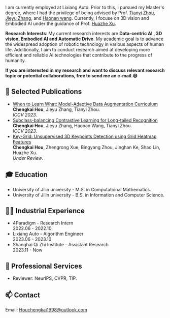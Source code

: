 
I am currently employed at Lixiang Auto. Prior to this, I pursued my Master's degree, where I had the privilege of being advised by Prof. [Tianyi Zhou](https://tianyizhou.github.io/), [Jieyu Zhang](https://jieyuz2.github.io/), and  [Haonan wang](https://charles-haonan-wang.me/). Currently, I focuse on 3D vision and Embodied AI under the guidance of Prof. [Huazhe Xu](http://hxu.rocks/). 




**Research Interests**: My current research interests are **Data-centric AI , 3D vision, Embodied AI and Automatic Drive**. My academic goal is to advance the widespread adoption of robotic technology in various aspects of human life. Additionally, I aim to conduct research aimed at developing more efficient and reliable AI technologies that contribute to the progress of humanity.


**If you are interested in my research and want to discuss relevant research topic or potential collaborations, free to send me an e-mail.😄**

## 📝 Selected Publications

- [When to Learn What: Model-Adaptive Data Augmentation Curriculum](https://arxiv.org/abs/2309.04747)
<br>**Chengkai Hou**, Jieyu Zhang, Tianyi Zhou.
<br>*ICCV 2023*.
- [Subclass-balancing Contrastive Learning for Long-tailed Recognition](https://arxiv.org/abs/2306.15925)
<br>**Chengkai Hou**, Jieyu Zhang, Haonan Wang, Tianyi Zhou.
<br>*ICCV 2023*.
- [Key-Grid: Unsupervised 3D Keypoints Detection using Grid Heatmap Features](https://jackhck.github.io/keygrid.github.io/)
<br> **Chengkai Hou**, Zhengrong Xue, Bingyang Zhou, Jinghan Ke, Shao Lin, Huazhe Xu.
<br>*Under Review*.



## 🎓 Education
- University of Jilin university - M.S. in Computational Mathematics. 
- University of Jilin university - B.S. in Information and Computer Science. 

## 👨‍💻 Industrial Experience
- 4Paradigm  - Research Intern
<br> 2022.06 - 2022.10
- Lixiang Auto - Algorithm Engineer
<br> 2023.06 - 2023.10
- Shanghai Qi Zhi Institute - Assistant Research 
<br> 2023.11 - Now


## 📍 Professional Services
- Reviewer: NeurIPS, CVPR, TIP.
  
## 📫 Contact
Email: Houchengkai1998@outlook.com

